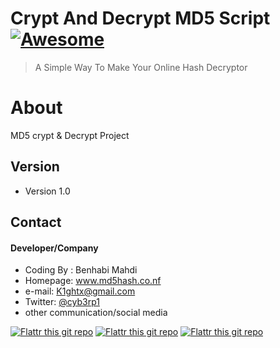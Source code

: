 # Crypt And Decrypt MD5 Script [![Awesome](https://cdn.rawgit.com/sindresorhus/awesome/d7305f38d29fed78fa85652e3a63e154dd8e8829/media/badge.svg)](http://md5hash.co.nf/)
> A Simple Way To Make Your Online Hash Decryptor


# About
MD5 crypt &amp; Decrypt Project

## Version 
* Version 1.0

## Contact
#### Developer/Company
* Coding By : Benhabi Mahdi
* Homepage: www.md5hash.co.nf
* e-mail: K1ghtx@gmail.com 
* Twitter: [@cyb3rp1](https://twitter.com/cyb3rp1 "twitterhandle on twitter")
* other communication/social media


[![Flattr this git repo](http://api.flattr.com/button/flattr-badge-large.png)](http://md5hash.co.nf) 
[![Flattr this git repo](https://cdn4.iconfinder.com/data/icons/social-network-icons-color-2/1024/fb-24.png)](https://www.facebook.com/Benhabielmahdi) 
[![Flattr this git repo](https://cdn4.iconfinder.com/data/icons/social-network-icons-color-2/1024/twitter-24.png)](https://twitter.com/cyb3rp1) 
